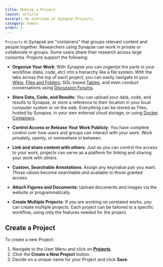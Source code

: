 ```yaml
---
title: Making a Project
layout: article
excerpt: An overview of Synapse Projects.
category: howto
order: 2
---
```


`Projects` in Synapse are "containers" that groups relevant content and people together. Researchers using Synapse can work in private or collaborate in groups. Some users share their research across large consortia. Projects support the following:

* **Organize Your Work**: With Synapse you can organize the parts in your workflow (data, code, etc) into a hierarchy like a file system. With the tabs across the top of each project, you can easily navigate to your [Wikis](wikis.md), [Files and Folders](files_and_versioning.md), SQL-based [Tables](tables.md), and even conduct conversations using [Discussion Forums](discussion.md).

* **Store Data, Code, and Results**: You can upload your data, code, and results to Synapse, or store a reference to their location in your local computer system or on the web. Everything can be stored as Files, hosted by Synapse, in your own external cloud storage, or using [Docker Containers](http://docs.synapse.org/articles/docker.html).

* **Control Access or Release Your Work Publicly**: You have complete control over how users and groups can interact with your work. Work privately, openly, or somewhere in between.

* **Link and share content with others**: Just as you can control the access to your work, projects can serve as a platform for linking and sharing your work with others.

* **Custom, Searchable Annotations**: Assign any key/value pair you want. Those values become searchable and available to those granted access.

* **Attach Figures and Documents**: Upload documents and images via the website or programmatically.

* **Create Multiple Projects**: If you are working on unrelated works, you can create multiple projects. Each project can be tailored to a specific workflow, using only the features needed for the project.

## Create a Project

To create a new Project:

1. Navigate to the User Menu and click on [**Projects**](https://www.synapse.org/#!Profile:v/projects).
2. Click the **Create a New Project** button.
3. Decide on a unique name for your Project and click **Save**.
